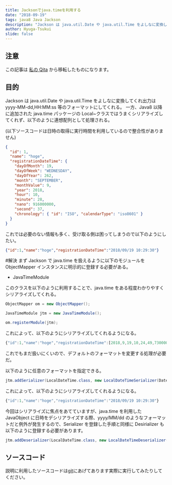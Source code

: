 ```yaml
---
title: Jacksonでjava.timeを利用する
date: "2018-09-19"
tags: java8 Java Jackson
description: "Jackson は java.util.Date や java.util.Time をよしなに変換してくれ出力は yyy...。"
author: Hyuga-Tsukui
slide: false
---
```


## 注意

この記事は [私の Qita](https://qiita.com/Hyuga-Tsukui/items/3cd1268469baf253dadb) から移転したものになります。

## 目的

Jackson は java.util.Date や java.util.Time をよしなに変換してくれ出力は yyyy-MM-dd,HH:MM:ss 等のフォーマットにしてくれる。
一方、Java8 以降に追加された java.time パッケージの Local~クラスではうまくシリアライズしてくれず、以下のように連想配列として処理される。

(以下ソースコードは日時の取得に実行時間を利用しているので整合性がありません)

```JSON
{
  "id": 1,
  "name": "hoge",
  "registrationDateTime": {
    "dayOfMonth": 19,
    "dayOfWeek": "WEDNESDAY",
    "dayOfYear": 262,
    "month": "SEPTEMBER",
    "monthValue": 9,
    "year": 2018,
    "hour": 10,
    "minute": 28,
    "nano": 916000000,
    "second": 37,
    "chronology": { "id": "ISO", "calendarType": "iso8601" }
  }
}

```

これでは必要のない情報も多く、受け取る側は困ってしまうので以下のようにしたい。

```JSON
{"id":1,"name":"hoge","registrationDateTime":"2018/09/19 10:29:30"}
```

#解決
まず Jackson で java.time を扱えるように以下のモジュールを ObjectMapper インスタンスに明示的に登録する必要がある。

- JavaTimeModule

このクラスを以下のように利用することで、java.time をある程度わかりやすくシリアライズしてくれる。

```Java
ObjectMapper om = new ObjectMapper();

JavaTimeModule jtm = new JavaTimeModule();

om.registerModule(jtm);
```

これによって、以下のようにシリアライズしてくれるようになる。

```javascript
{"id":1,"name":"hoge","registrationDateTime":[2018,9,19,10,24,49,73000000]}
```

これでもまだ扱いにくいので、デフォルトのフォーマットを変更する処理が必要だ。

以下のように任意のフォーマットを指定できる。

```Java
jtm.addSerializer(LocalDateTime.class, new LocalDateTimeSerializer(DateTimeFormatter.ofPattern("yyyy/MM/dd HH:mm:ss")));
```

これによって、以下のようにシリアライズしてくれるようになる。

```Javascript
{"id":1,"name":"hoge","registrationDateTime":"2018/09/19 10:29:30"}
```

今回はシリアライズに焦点をあてていますが、java.time を利用した JavaObject に日時をデシリアライズする際、yyyy/MM/dd のようなフォーマットだと例外が発生するので、Serializer を登録した手順と同様に Desirializer も以下のように登録する必要があります。

```Java
jtm.addDeserializer(LocalDateTime.class, new LocalDateTimeDeserializer(DateTimeFormatter.ofPattern("yyyy/MM/dd HH:mm:ss")));
```

## ソースコード

説明に利用したソースコードは[git](https://github.com/Hyuga-Tsukui/sample-src)にあげてあります実際に実行してみたりしてください。
